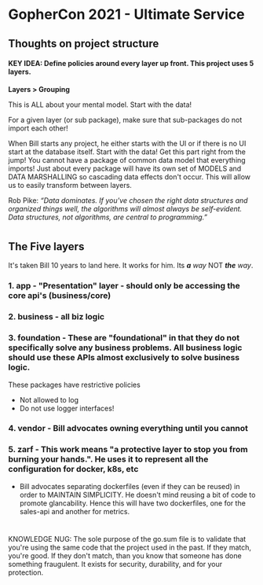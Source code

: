 # GopherCon 2021 - Ultimate Service


## Thoughts on project structure

#### KEY IDEA: Define policies around every layer up front. This project uses 5 layers.

**Layers > Grouping**

This is ALL about your mental model. Start with the data!

For a given layer (or sub package), make sure that sub-packages do not import each other!

When Bill starts any project, he either starts with the UI or if there is no UI start at the database itself. Start with the data! Get this part right from the jump! You cannot have a package of common data model that everything imports! Just about every package will have its own set of MODELS and DATA MARSHALLING so cascading data effects don't occur. This will allow us to easily transform between layers.

Rob Pike: *“Data dominates. If you've chosen the right data structures and organized things well, the algorithms will almost always be self-evident. Data structures, not algorithms, are central to programming.”*
#

## The Five layers
It's taken Bill 10 years to land here. It works for him. Its ***a** way* NOT ***the** way*.
### 1. **app** - "Presentation" layer - should only be accessing the core api's (business/core)

### 2. **business** - all biz logic

### 3. **foundation** - These are "foundational" in that they do not specifically solve any business problems. All business logic should use these APIs almost exclusively to solve business logic.
These packages have restrictive policies
- Not allowed to log
- Do not use logger interfaces!

### 4. **vendor** - Bill advocates owning everything until you cannot

### 5. **zarf** - This work means "a protective layer to stop you from burning your hands.". He uses it to represent all the configuration for docker, k8s, etc
- Bill advocates separating dockerfiles (even if they can be reused) in order to MAINTAIN SIMPLICITY. He doesn't mind reusing a bit of code to promote glancability. Hence this will have two dockerfiles, one for the sales-api and another for metrics.
#

KNOWLEDGE NUG: The sole purpose of the go.sum file is to validate that you're using the same code that the project used in the past. If they match, you're good. If they don't match, than you know that someone has done something fraugulent. It exists for security, durability, and for your protection.

#

